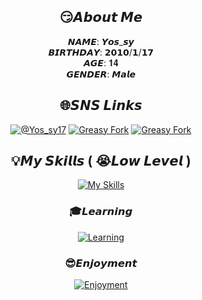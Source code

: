 <div align='center'>
  
## 😏𝘼𝙗𝙤𝙪𝙩 𝙈𝙚

𝙉𝘼𝙈𝙀: 𝙔𝙤𝙨_𝙨𝙮
<br>
𝘽𝙄𝙍𝙏𝙃𝘿𝘼𝙔: 𝟮𝟬𝟭𝟬/𝟭/𝟭𝟳
<br>
𝘼𝙂𝙀: 𝟏𝟒
<br>
𝙂𝙀𝙉𝘿𝙀𝙍: 𝙈𝙖𝙡𝙚

## 🌐𝙎𝙉𝙎 𝙇𝙞𝙣𝙠𝙨
[![@Yos_sy17](https://img.shields.io/badge/@yos_sy17-000000.svg?logo=x&style=for-the-badge)](https://twitter.com/yos_sy17)
[![Greasy Fork](https://img.shields.io/badge/greasyfork-670000.svg?logo=greasyfork&style=for-the-badge)](https://greasyfork.org/ja/users/1319247-yos-sy)
[![Greasy Fork](https://img.shields.io/badge/discord-313338.svg?logo=discord&style=for-the-badge)](https://discord.com/invite/Jxwv647t)

## 💡𝙈𝙮 𝙎𝙠𝙞𝙡𝙡𝙨 ( 😭𝙇𝙤𝙬 𝙇𝙚𝙫𝙚𝙡 )

[![My Skills](https://skillicons.dev/icons?i=bun,cloudflare,codepen,css,express,git,github,html,js,jquery,md,nextjs,nodejs,npm,pnpm,pug,react,sass,tailwind,threejs,ts,vercel,visualstudio,vscode,webpack&perline=9)](https://skillicons.dev)

### 🎓𝙇𝙚𝙖𝙧𝙣𝙞𝙣𝙜

[![Learning](https://skillicons.dev/icons?i=c,cs,cpp,django,figma,firebase,java,prisma,py,supabase,visualstudio&perline=9)](https://skillicons.dev)

### 😎𝙀𝙣𝙟𝙤𝙮𝙢𝙚𝙣𝙩

[![Enjoyment](https://skillicons.dev/icons?i=blender,unity,unreal&perline=9)](https://skillicons.dev)

</div>
